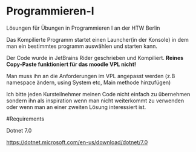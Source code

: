 # Programmieren-I

Lösungen für Übungen in Programmieren I an der HTW Berlin

Das Kompilierte Programm startet einen Launcher(in der Konsole) in dem man ein bestimmtes programm auswählen und starten
kann.

Der Code wurde in JetBrains Rider geschrieben und Kompiliert.
**Reines Copy-Paste funktioniert für das moodle VPL nicht!**

Man muss ihn an die Anforderungen im VPL angepasst werden (z.B namespace ändern, using System etc, Main methode
hinzufügen)

Ich bitte jeden Kursteilnehmer meinen Code nicht einfach zu übernehmen sondern ihn als inspiration wenn man nicht
weiterkommt zu verwenden oder wenn man an einer zweiten Lösung interessiert ist.

#Requirements

Dotnet 7.0

https://dotnet.microsoft.com/en-us/download/dotnet/7.0


